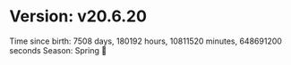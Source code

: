 # Version: v20.6.20
Time since birth: 7508 days, 180192 hours, 10811520 minutes, 648691200 seconds
Season: Spring 🌸
